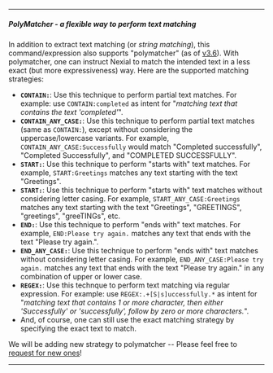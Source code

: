 -----
##### **PolyMatcher** - a flexible way to perform text matching
In addition to extract text matching (or _string matching_), this command/expression also supports "polymatcher" 
(as of [v3.6](../release/nexial-core-v3.6.changelog)). With polymatcher, one can instruct Nexial to match the 
intended text in a less exact (but more expressiveness) way. Here are the supported matching strategies:

- **`CONTAIN:`**: Use this technique to perform partial text matches. For example: use `CONTAIN:completed` 
  as intent for "_matching text that contains the text 'completed'_".
- **`CONTAIN_ANY_CASE:`**: Use this technique to perform partial text matches (same as `CONTAIN:`), except 
  without considering the uppercase/lowercase variants. For example, `CONTAIN_ANY_CASE:Successfully` would match
  "Completed successfully", "Completed Successfully", and "COMPLETED SUCCESSFULLY".
- **`START:`**: Use this technique to perform "starts with" text matches. For example, `START:Greetings` matches any
  text starting with the text "Greetings".
- **`START:`**: Use this technique to perform "starts with" text matches without considering letter casing. For 
  example, `START_ANY_CASE:Greetings` matches any text starting with the text "Greetings", "GREETINGS", "greetings", 
  "greeTINGs", etc.
- **`END:`**: Use this technique to perform "ends with" text matches. For example, `END:Please try again.` matches any
  text that ends with the text "Please try again.".
- **`END_ANY_CASE:`**: Use this technique to perform "ends with" text matches without considering letter casing. For 
  example, `END_ANY_CASE:Please try again.` matches any text that ends with the text "Please try again." in any 
  combination of upper or lower case.
- **`REGEX:`**: Use this technque to perform text matching via regular expression. For example: use 
  `REGEX:.+[S|s]uccessfully.*` as intent for "_matching text that contains 1 or more character, then either 
  'Successfully' or 'successfully', follow by zero or more characters._".
- And, of course, one can still use the exact matching strategy by specifying the exact text to match.

We will be adding new strategy to polymatcher -- Please feel free to 
<a href="https://github.com/nexiality/nexial-core/issues/new?template=feature_request.md" class="external_link" target="_nexial_link">request for new ones</a>!

-----
